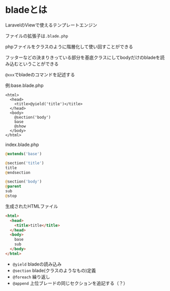 # bladeとは

LaravelのViewで使えるテンプレートエンジン

ファイルの拡張子は`.blade.php`

phpファイルをクラスのように階層化して使い回すことができる

フッターなどの決まりきっている部分を基底クラスにしてbodyだけのbladeを読み込むということができる

`@xxx`でbladeのコマンドを記述する

例:base.blade.php
```php:base.blade.php
<html>
  <head>
    <title>@yield('title')</title>
  </head>
  <body>
    @section('body')
    base
    @show
  </body>
</html>
```
index.blade.php
```php
@extends('base')

@section('title')
title
@endsection

@section('body')
@parent
sub
@stop
```
生成されたHTMLファイル
```html
<html>
  <head>
    <title>title</title>
  </head>
  <body>
    base
    sub
  </body>
</html>
```

- `@yield` bladeの読み込み
- `@section` blade(クラスのようなもの)定義
- `@foreach` 繰り返し
- `@append` 上位ブレードの同じセクションを追記する（？）

